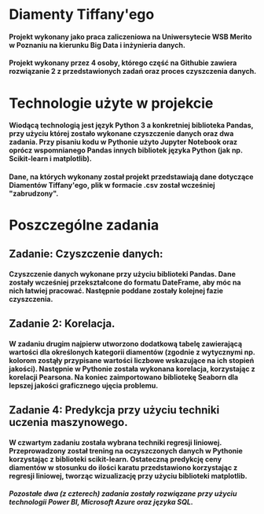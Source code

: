 # Diamenty Tiffany'ego 

#### Projekt wykonany jako praca zaliczeniowa na Uniwersytecie WSB Merito w Poznaniu na kierunku Big Data i inżynieria danych.
#### Projekt wykonany przez 4 osoby, którego część na Githubie zawiera rozwiązanie 2 z przedstawionych zadań oraz proces czyszczenia danych.


# Technologie użyte w projekcie

#### Wiodącą technologią jest język Python 3 a konkretniej biblioteka Pandas, przy użyciu której zostało wykonane czyszczenie danych oraz dwa zadania. Przy pisaniu kodu w Pythonie użyto Jupyter Notebook oraz oprócz wspomnianego Pandas innych bibliotek języka Python (jak np. Scikit-learn i matplotlib). 
#### Dane, na których wykonany został projekt przedstawiają dane dotyczące Diamentów Tiffany'ego, plik w formacie .csv został wcześniej "zabrudzony".


# Poszczególne zadania

## Zadanie: Czyszczenie danych:

#### Czyszczenie danych wykonane przy użyciu biblioteki Pandas. Dane zostały wcześniej przekształcone do formatu DateFrame, aby móc na nich łatwiej pracować. Następnie poddane zostały kolejnej fazie czyszczenia.

## Zadanie 2: Korelacja.

#### W zadaniu drugim najpierw utworzono dodatkową tabelę zawierającą wartości dla określonych kategorii diamentów (zgodnie z wytycznymi np. kolorom zostąły przypisane wartości liczbowe wskazujące na ich stopień jakości). Następnie w Pythonie została wykonana korelacja, korzystając z korelacji Pearsona. Na koniec zaimportowano bibliotekę Seaborn dla lepszej jakości graficznego ujęcia problemu.

## Zadanie 4: Predykcja przy użyciu techniki uczenia maszynowego.

#### W czwartym zadaniu została wybrana techniki regresji liniowej. Przeprowadzony został trening na oczyszczonych danych w Pythonie korzystając z biblioteki scikit-learn. Ostateczną predykcję ceny diamentów w stosunku do ilości karatu przedstawiono korzystając z regresji liniowej, tworząc wizualizację przy użyciu biblioteki matplotlib.

##### Pozostałe dwa (z czterech) zadania zostały rozwiązane przy użyciu technologii Power BI, Microsoft Azure oraz języka SQL.
